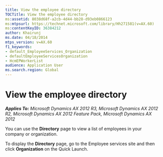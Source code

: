```yaml
---
title: View the employee directory
TOCTitle: View the employee directory
ms:assetid: 8038d68f-a2cb-4d44-bb28-d93eb0866123
ms:mtpsurl: https://technet.microsoft.com/library/Hh271581(v=AX.60)
ms:contentKeyID: 36384212
author: Khairunj
ms.date: 04/18/2014
mtps_version: v=AX.60
f1_keywords:
- default_EmployeeServices_Organization
- defaultEmployeeServicesOrganization
- HcmEPWorkerList
audience: Application User
ms.search.region: Global
---
```


# View the employee directory 


_**Applies To:** Microsoft Dynamics AX 2012 R3, Microsoft Dynamics AX 2012 R2, Microsoft Dynamics AX 2012 Feature Pack, Microsoft Dynamics AX 2012_

You can use the **Directory** page to view a list of employees in your company or organization.

To display the **Directory** page, go to the Employee services site and then click **Organization** on the Quick Launch.

  


